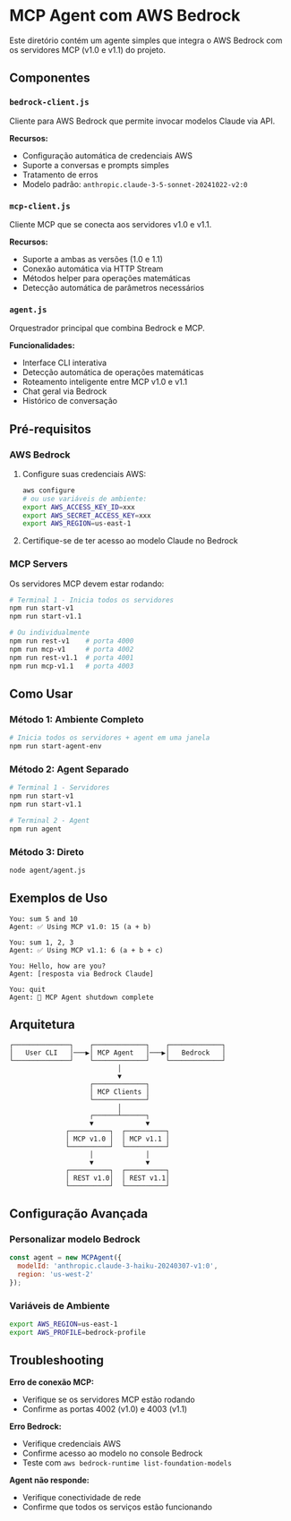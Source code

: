 # MCP Agent com AWS Bedrock

Este diretório contém um agente simples que integra o AWS Bedrock com os servidores MCP (v1.0 e v1.1) do projeto.

## Componentes

### `bedrock-client.js`
Cliente para AWS Bedrock que permite invocar modelos Claude via API.

**Recursos:**
- Configuração automática de credenciais AWS
- Suporte a conversas e prompts simples
- Tratamento de erros
- Modelo padrão: `anthropic.claude-3-5-sonnet-20241022-v2:0`

### `mcp-client.js`
Cliente MCP que se conecta aos servidores v1.0 e v1.1.

**Recursos:**
- Suporte a ambas as versões (1.0 e 1.1)
- Conexão automática via HTTP Stream
- Métodos helper para operações matemáticas
- Detecção automática de parâmetros necessários

### `agent.js`
Orquestrador principal que combina Bedrock e MCP.

**Funcionalidades:**
- Interface CLI interativa
- Detecção automática de operações matemáticas
- Roteamento inteligente entre MCP v1.0 e v1.1
- Chat geral via Bedrock
- Histórico de conversação

## Pré-requisitos

### AWS Bedrock
1. Configure suas credenciais AWS:
   ```bash
   aws configure
   # ou use variáveis de ambiente:
   export AWS_ACCESS_KEY_ID=xxx
   export AWS_SECRET_ACCESS_KEY=xxx
   export AWS_REGION=us-east-1
   ```

2. Certifique-se de ter acesso ao modelo Claude no Bedrock

### MCP Servers
Os servidores MCP devem estar rodando:
```bash
# Terminal 1 - Inicia todos os servidores
npm run start-v1
npm run start-v1.1

# Ou individualmente
npm run rest-v1    # porta 4000
npm run mcp-v1     # porta 4002
npm run rest-v1.1  # porta 4001  
npm run mcp-v1.1   # porta 4003
```

## Como Usar

### Método 1: Ambiente Completo
```bash
# Inicia todos os servidores + agent em uma janela
npm run start-agent-env
```

### Método 2: Agent Separado
```bash
# Terminal 1 - Servidores
npm run start-v1
npm run start-v1.1

# Terminal 2 - Agent
npm run agent
```

### Método 3: Direto
```bash
node agent/agent.js
```

## Exemplos de Uso

```
You: sum 5 and 10
Agent: ✅ Using MCP v1.0: 15 (a + b)

You: sum 1, 2, 3  
Agent: ✅ Using MCP v1.1: 6 (a + b + c)

You: Hello, how are you?
Agent: [resposta via Bedrock Claude]

You: quit
Agent: 👋 MCP Agent shutdown complete
```

## Arquitetura

```
┌──────────────┐    ┌─────────────┐    ┌─────────────┐
│   User CLI   │───▶│ MCP Agent   │───▶│   Bedrock   │
└──────────────┘    └─────────────┘    └─────────────┘
                           │
                           ▼
                    ┌─────────────┐
                    │ MCP Clients │
                    └─────────────┘
                           │
                    ┌──────┴──────┐
                    ▼             ▼
              ┌──────────┐  ┌──────────┐
              │ MCP v1.0 │  │ MCP v1.1 │
              └──────────┘  └──────────┘
                    │             │
                    ▼             ▼
              ┌──────────┐  ┌──────────┐
              │ REST v1.0│  │ REST v1.1│
              └──────────┘  └──────────┘
```

## Configuração Avançada

### Personalizar modelo Bedrock
```javascript
const agent = new MCPAgent({
  modelId: 'anthropic.claude-3-haiku-20240307-v1:0',
  region: 'us-west-2'
});
```

### Variáveis de Ambiente
```bash
export AWS_REGION=us-east-1
export AWS_PROFILE=bedrock-profile
```

## Troubleshooting

**Erro de conexão MCP:**
- Verifique se os servidores MCP estão rodando
- Confirme as portas 4002 (v1.0) e 4003 (v1.1)

**Erro Bedrock:**
- Verifique credenciais AWS
- Confirme acesso ao modelo no console Bedrock
- Teste com `aws bedrock-runtime list-foundation-models`

**Agent não responde:**
- Verifique conectividade de rede
- Confirme que todos os serviços estão funcionando
